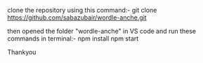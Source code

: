 clone the repository using this command:-
git clone https://github.com/sabazubair/wordle-anche.git

then opened the folder "wordle-anche" in VS code and run these commands in terminal:-
npm install
npm start

Thankyou